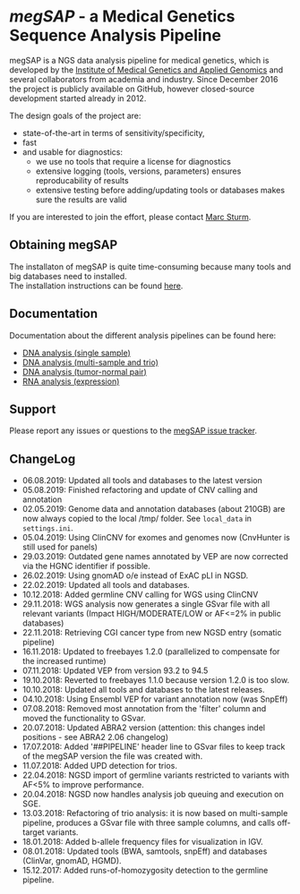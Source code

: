 # *megSAP* - a Medical Genetics Sequence Analysis Pipeline

megSAP is a NGS data analysis pipeline for medical genetics, which is developed by the [Institute of Medical Genetics and Applied Genomics](http://www.uni-tuebingen.de/Klinische_Genetik/start.html) and several collaborators from academia and industry. Since December 2016 the project is publicly available on GitHub, however closed-source development started already in 2012.  

The design goals of the project are:

 * state-of-the-art in terms of sensitivity/specificity,
 * fast
 * and usable for diagnostics:
 	* we use no tools that require a license for diagnostics
    * extensive logging (tools, versions, parameters) ensures reproducability of results
	* extensive testing before adding/updating tools or databases makes sure the results are valid

If you are interested to join the effort, please contact [Marc Sturm](https://github.com/marc-sturm).

## Obtaining megSAP
The installaton of megSAP is quite time-consuming because many tools and big databases need to installed.  
The installation instructions can be found [here](doc/install_unix.md).

## Documentation

Documentation about the different analysis pipelines can be found here:

* [DNA analysis (single sample)](doc/dna_single_sample.md)
* [DNA analysis (multi-sample and trio)](doc/dna_multi_sample.md)
* [DNA analysis (tumor-normal pair)](doc/dna_tumor-normal_pair.md)
* [RNA analysis (expression)](doc/rna_expression.md)


## Support

Please report any issues or questions to the [megSAP issue 
tracker](https://github.com/imgag/megSAP/issues).


## ChangeLog
* 06.08.2019: Updated all tools and databases to the latest version
* 05.08.2019: Finished refactoring and update of CNV calling and annotation 
* 02.05.2019: Genome data and annotation databases (about 210GB) are now always copied to the local /tmp/ folder. See `local_data` in `settings.ini`.
* 05.04.2019: Using ClinCNV for exomes and genomes now (CnvHunter is still used for panels)
* 29.03.2019: Outdated gene names annotated by VEP are now corrected via the HGNC identifier if possible.
* 26.02.2019: Using gnomAD o/e instead of ExAC pLI in NGSD.
* 22.02.2019: Updated all tools and databases.
* 10.12.2018: Added germline CNV calling for WGS using ClinCNV
* 29.11.2018: WGS analysis now generates a single GSvar file with all relevant variants (Impact HIGH/MODERATE/LOW or AF<=2% in public databases)
* 22.11.2018: Retrieving CGI cancer type from new NGSD entry (somatic pipeline)
* 16.11.2018: Updated to freebayes 1.2.0 (parallelized to compensate for the increased runtime)
* 07.11.2018: Updated VEP from version 93.2 to 94.5
* 19.10.2018: Reverted to freebayes 1.1.0 because version 1.2.0 is too slow.
* 10.10.2018: Updated all tools and databases to the latest releases.
* 04.10.2018: Using Ensembl VEP for variant annotation now (was SnpEff)
* 07.08.2018: Removed most annotation from the 'filter' column and moved the functionality to GSvar.
* 20.07.2018: Updated ABRA2 version (attention: this changes indel positions - see ABRA2 2.06 changelog) 
* 17.07.2018: Added '##PIPELINE' header line to GSvar files to keep track of the megSAP version the file was created with.
* 11.07.2018: Added UPD detection for trios.
* 22.04.2018: NGSD import of germline variants restricted to variants with AF<5% to improve performance.
* 20.04.2018: NGSD now handles analysis job queuing and execution on SGE.
* 13.03.2018: Refactoring of trio analysis: it is now based on multi-sample pipeline, produces a GSvar file with three sample columns, and calls off-target variants.
* 18.01.2018: Added b-allele frequency files for visualization in IGV. 
* 08.01.2018: Updated tools (BWA, samtools, snpEff) and databases (ClinVar, gnomAD, HGMD).
* 15.12.2017: Added runs-of-homozygosity detection to the germline pipeline.







